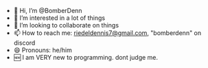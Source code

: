 - 👋 Hi, I’m @BomberDenn
- 👀 I’m interested in a lot of things
- 💞️ I’m looking to collaborate on things
- 📫 How to reach me: riedeldennis7@gmail.com, "bomberdenn" on discord
- 😄 Pronouns: he/him
- 🆕 I am VERY new to programming. dont judge me.
<!---
BomberDenn/BomberDenn is a ✨ special ✨ repository because its `README.md` (this file) appears on your GitHub profile.
You can click the Preview link to take a look at your changes.
--->
